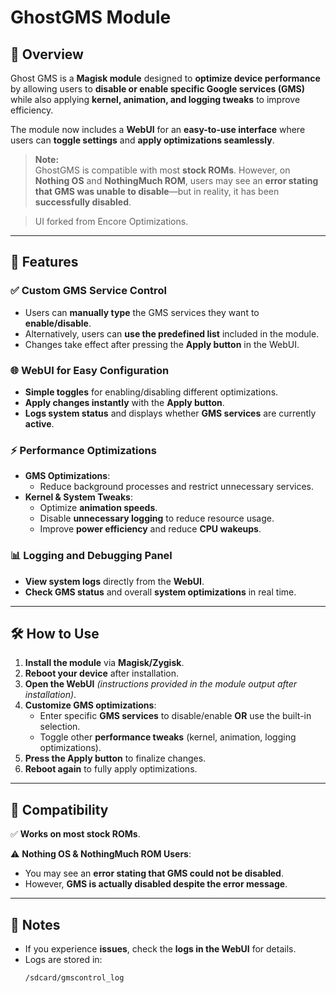 # GhostGMS Module  

## 📌 Overview  
Ghost GMS is a **Magisk module** designed to **optimize device performance** by allowing users to **disable or enable specific Google services (GMS)** while also applying **kernel, animation, and logging tweaks** to improve efficiency.  

The module now includes a **WebUI** for an **easy-to-use interface** where users can **toggle settings** and **apply optimizations seamlessly**.  

> **Note:**  
> GhostGMS is compatible with most **stock ROMs**. However, on **Nothing OS** and **NothingMuch ROM**, users may see an **error stating that GMS was unable to disable**—but in reality, it has been **successfully disabled**.

> UI forked from Encore Optimizations.

---

## 🚀 Features  

### ✅ **Custom GMS Service Control**  
- Users can **manually type** the GMS services they want to **enable/disable**.  
- Alternatively, users can **use the predefined list** included in the module.  
- Changes take effect after pressing the **Apply button** in the WebUI.  

### 🌐 **WebUI for Easy Configuration**  
- **Simple toggles** for enabling/disabling different optimizations.  
- **Apply changes instantly** with the **Apply button**.  
- **Logs system status** and displays whether **GMS services** are currently **active**.  

### ⚡ **Performance Optimizations**  
- **GMS Optimizations**:  
  - Reduce background processes and restrict unnecessary services.  
- **Kernel & System Tweaks**:  
  - Optimize **animation speeds**.  
  - Disable **unnecessary logging** to reduce resource usage.  
  - Improve **power efficiency** and reduce **CPU wakeups**.  

### 📊 **Logging and Debugging Panel**  
- **View system logs** directly from the **WebUI**.  
- **Check GMS status** and overall **system optimizations** in real time.  

---

## 🛠️ How to Use  

1. **Install the module** via **Magisk/Zygisk**.  
2. **Reboot your device** after installation.  
3. **Open the WebUI** *(instructions provided in the module output after installation)*.  
4. **Customize GMS optimizations**:  
   - Enter specific **GMS services** to disable/enable **OR** use the built-in selection.  
   - Toggle other **performance tweaks** (kernel, animation, logging optimizations).  
5. **Press the Apply button** to finalize changes.  
6. **Reboot again** to fully apply optimizations.  

---

## 🔄 Compatibility  
✅ **Works on most stock ROMs**.  

⚠️ **Nothing OS & NothingMuch ROM Users**:  
- You may see an **error stating that GMS could not be disabled**.  
- However, **GMS is actually disabled despite the error message**.  

---

## 📜 Notes  
- If you experience **issues**, check the **logs in the WebUI** for details.  
- Logs are stored in:  
  ```bash
  /sdcard/gmscontrol_log
